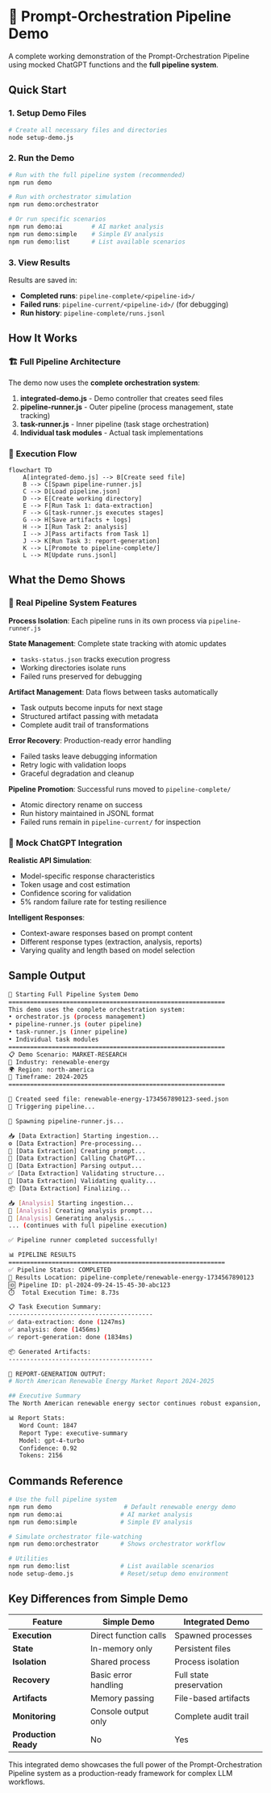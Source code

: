 # 🚀 Prompt-Orchestration Pipeline Demo

A complete working demonstration of the Prompt-Orchestration Pipeline using mocked ChatGPT functions and the **full pipeline system**.

## Quick Start

### 1. Setup Demo Files

```bash
# Create all necessary files and directories
node setup-demo.js
```

### 2. Run the Demo

```bash
# Run with the full pipeline system (recommended)
npm run demo

# Run with orchestrator simulation
npm run demo:orchestrator

# Or run specific scenarios
npm run demo:ai        # AI market analysis
npm run demo:simple    # Simple EV analysis
npm run demo:list      # List available scenarios
```

### 3. View Results

Results are saved in:

- **Completed runs**: `pipeline-complete/<pipeline-id>/`
- **Failed runs**: `pipeline-current/<pipeline-id>/` (for debugging)
- **Run history**: `pipeline-complete/runs.jsonl`

## How It Works

### 🏗️ **Full Pipeline Architecture**

The demo now uses the **complete orchestration system**:

1. **integrated-demo.js** - Demo controller that creates seed files
2. **pipeline-runner.js** - Outer pipeline (process management, state tracking)
3. **task-runner.js** - Inner pipeline (task stage orchestration)
4. **Individual task modules** - Actual task implementations

### 🔄 **Execution Flow**

```mermaid
flowchart TD
    A[integrated-demo.js] --> B[Create seed file]
    B --> C[Spawn pipeline-runner.js]
    C --> D[Load pipeline.json]
    D --> E[Create working directory]
    E --> F[Run Task 1: data-extraction]
    F --> G[task-runner.js executes stages]
    G --> H[Save artifacts + logs]
    H --> I[Run Task 2: analysis]
    I --> J[Pass artifacts from Task 1]
    J --> K[Run Task 3: report-generation]
    K --> L[Promote to pipeline-complete/]
    L --> M[Update runs.jsonl]
```

## What the Demo Shows

### 🎯 **Real Pipeline System Features**

**Process Isolation**: Each pipeline runs in its own process via `pipeline-runner.js`

**State Management**: Complete state tracking with atomic updates

- `tasks-status.json` tracks execution progress
- Working directories isolate runs
- Failed runs preserved for debugging

**Artifact Management**: Data flows between tasks automatically

- Task outputs become inputs for next stage
- Structured artifact passing with metadata
- Complete audit trail of transformations

**Error Recovery**: Production-ready error handling

- Failed tasks leave debugging information
- Retry logic with validation loops
- Graceful degradation and cleanup

**Pipeline Promotion**: Successful runs moved to `pipeline-complete/`

- Atomic directory rename on success
- Run history maintained in JSONL format
- Failed runs remain in `pipeline-current/` for inspection

### 🧪 **Mock ChatGPT Integration**

**Realistic API Simulation**:

- Model-specific response characteristics
- Token usage and cost estimation
- Confidence scoring for validation
- 5% random failure rate for testing resilience

**Intelligent Responses**:

- Context-aware responses based on prompt content
- Different response types (extraction, analysis, reports)
- Varying quality and length based on model selection

## Sample Output

```bash
🚀 Starting Full Pipeline System Demo
============================================================
This demo uses the complete orchestration system:
• orchestrator.js (process management)
• pipeline-runner.js (outer pipeline)
• task-runner.js (inner pipeline)
• Individual task modules
============================================================
📋 Demo Scenario: MARKET-RESEARCH
🎯 Industry: renewable-energy
🌍 Region: north-america
📅 Timeframe: 2024-2025
============================================================

📁 Created seed file: renewable-energy-1734567890123-seed.json
🔄 Triggering pipeline...

🚀 Spawning pipeline-runner.js...

📥 [Data Extraction] Starting ingestion...
⚙️ [Data Extraction] Pre-processing...
📝 [Data Extraction] Creating prompt...
🤖 [Data Extraction] Calling ChatGPT...
🔧 [Data Extraction] Parsing output...
✅ [Data Extraction] Validating structure...
🎯 [Data Extraction] Validating quality...
📦 [Data Extraction] Finalizing...

📥 [Analysis] Starting ingestion...
📝 [Analysis] Creating analysis prompt...
🤖 [Analysis] Generating analysis...
... (continues with full pipeline execution)

✅ Pipeline runner completed successfully!

📊 PIPELINE RESULTS
============================================================
✅ Pipeline Status: COMPLETED
📁 Results Location: pipeline-complete/renewable-energy-1734567890123
🆔 Pipeline ID: pl-2024-09-24-15-45-30-abc123
⏱️  Total Execution Time: 8.73s

📋 Task Execution Summary:
----------------------------------------
✅ data-extraction: done (1247ms)
✅ analysis: done (1456ms)
✅ report-generation: done (1834ms)

📦 Generated Artifacts:
----------------------------------------

📄 REPORT-GENERATION OUTPUT:
# North American Renewable Energy Market Report 2024-2025

## Executive Summary
The North American renewable energy sector continues robust expansion, with total installed capacity reaching 250 GW and market valuation of $180 billion...

📊 Report Stats:
   Word Count: 1847
   Report Type: executive-summary
   Model: gpt-4-turbo
   Confidence: 0.92
   Tokens: 2156
```

## Commands Reference

```bash
# Use the full pipeline system
npm run demo                    # Default renewable energy demo
npm run demo:ai                # AI market analysis
npm run demo:simple            # Simple EV analysis

# Simulate orchestrator file-watching
npm run demo:orchestrator      # Shows orchestrator workflow

# Utilities
npm run demo:list              # List available scenarios
node setup-demo.js             # Reset/setup demo environment
```

## Key Differences from Simple Demo

| Feature              | Simple Demo           | Integrated Demo         |
| -------------------- | --------------------- | ----------------------- |
| **Execution**        | Direct function calls | Spawned processes       |
| **State**            | In-memory only        | Persistent files        |
| **Isolation**        | Shared process        | Process isolation       |
| **Recovery**         | Basic error handling  | Full state preservation |
| **Artifacts**        | Memory passing        | File-based artifacts    |
| **Monitoring**       | Console output only   | Complete audit trail    |
| **Production Ready** | No                    | Yes                     |

This integrated demo showcases the full power of the Prompt-Orchestration Pipeline system as a production-ready framework for complex LLM workflows.
